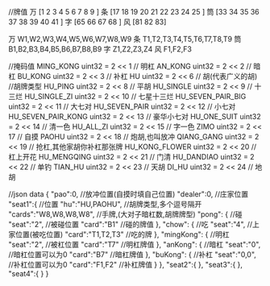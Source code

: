 //牌值
万 [1 2 3 4 5 6 7 8 9 ]
条 [17 18 19 20 21 22 23 24 25 ]
筒 [33 34 35 36 37 38 39 40 41 ]
字 [65 66 67 68 ]
风 [81 82 83]

万 W1,W2,W3,W4,W5,W6,W7,W8,W9
条 T1,T2,T3,T4,T5,T6,T7,T8,T9
筒 B1,B2,B3,B4,B5,B6,B7,B8,B9
字 Z1,Z2,Z3,Z4
风 F1,F2,F3

//掩码值
MING_KONG uint32 = 2 << 1 // 明杠
AN_KONG   uint32 = 2 << 2 // 暗杠
BU_KONG   uint32 = 2 << 3 // 补杠
HU        uint32 = 2 << 6 // 胡(代表广义的胡)
//胡牌类型
HU_PING            uint32 = 2 << 8  // 平胡
HU_SINGLE          uint32 = 2 << 9  // 十三烂
HU_SINGLE_ZI       uint32 = 2 << 10 // 七星十三烂
HU_SEVEN_PAIR_BIG  uint32 = 2 << 11 // 大七对
HU_SEVEN_PAIR      uint32 = 2 << 12 // 小七对
HU_SEVEN_PAIR_KONG uint32 = 2 << 13 // 豪华小七对
HU_ONE_SUIT        uint32 = 2 << 14 // 清一色
HU_ALL_ZI          uint32 = 2 << 15 // 字一色
ZIMO           uint32 = 2 << 17 // 自摸
PAOHU          uint32 = 2 << 18 // 炮胡,也叫放冲
QIANG_GANG     uint32 = 2 << 19 // 抢杠,其他家胡你补杠那张牌
HU_KONG_FLOWER uint32 = 2 << 20 // 杠上开花
HU_MENGQING    uint32 = 2 << 21 // 门清
HU_DANDIAO     uint32 = 2 << 22 // 单钓
TIAN_HU        uint32 = 2 << 23 // 天胡
DI_HU          uint32 = 2 << 24 // 地胡

//json data
{
	"pao":0,       //放冲位置(自摸时填自己位置)
	"dealer":0,    //庄家位置
	"seat1":{                      //位置
		"hu":"HU,PAOHU",       //胡牌类型,多个逗号隔开
		"cards":"W8,W8,W8,W8", //手牌,(大对子暗杠数,胡牌牌型)
		"pong": {           //碰  
			"seat":"2", //被碰位置 
			"card":"B1" //碰的牌值
		},
		"chow": {                  //吃
			"seat":"4",        //上家位置(被吃位置)
			"card":"T1,T2,T3"  //吃的牌
		},
		"mingKong": {         //明杠
			"seat":"2",   //被杠位置
			"card":"T7"   //明杠牌值
		},
		"anKong": {           //暗杠
			"seat":"0",   //暗杠位置可以为0
			"card":"B7"   //暗杠牌值
		},
		"buKong": {            //补杠
			"seat":"0,0",  //补杠位置可以为0
			"card":"F1,F2" //补杠牌值
		}
	},
	"seat2":{
	},
	"seat3":{
	},
	"seat4":{
	}
}
